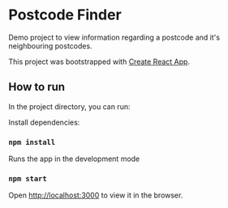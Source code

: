 # Postcode Finder 

Demo project to view information regarding a postcode and it's neighbouring postcodes.

This project was bootstrapped with [Create React App](https://github.com/facebook/create-react-app).

## How to run 

In the project directory, you can run:

Install dependencies:
### `npm install`

Runs the app in the development mode
### `npm start`

Open [http://localhost:3000](http://localhost:3000) to view it in the browser.



